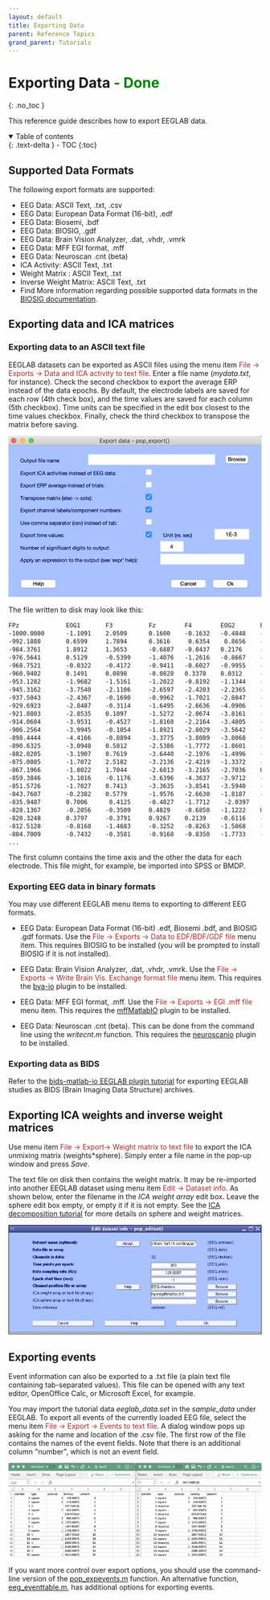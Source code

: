 ```yaml
---
layout: default
title: Exporting Data
parent: Reference Topics
grand_parent: Tutorials
---
```

Exporting Data <span style="color: green"> - Done</span>
================
{: .no_toc }

This reference guide describes how to export EEGLAB data.

<details open markdown="block">
  <summary>
    Table of contents
  </summary>
  {: .text-delta }
- TOC
{:toc}
</details>

Supported Data Formats
-----------------------

The following export formats are supported:

-  EEG Data: ASCII Text, .txt, .csv
-  EEG Data: European Data Format (16-bit), .edf 
-  EEG Data: Biosemi, .bdf  
-  EEG Data: BIOSIG, .gdf  
-  EEG Data: Brain Vision Analyzer, .dat, .vhdr, .vmrk 
-  EEG Data: MFF EGI format, .mff
-  EEG Data: Neuroscan .cnt (beta)
-  ICA Activity:  ASCII Text, .txt               
-  Weight Matrix : ASCII Text,  .txt               
-  Inverse Weight Matrix: ASCII Text, .txt               
-  Find More information regarding possible supported data formats in
    the [BIOSIG documentation](http://biosig.sourceforge.net/).


Exporting data and ICA matrices
-------------------------------

### Exporting data to an ASCII text file

EEGLAB datasets can be exported as ASCII files using the menu item
<span style="color: brown">File → Exports → Data and ICA activity to text file</span>. 
Enter a file name (*mydata.txt*, for instance). Check the
second checkbox to export the average ERP instead of the data epochs. By
default, the electrode labels are saved for each row (4th check box), and
the time values are saved for each column (5th checkbox). Time units can
be specified in the edit box closest to the time values checkbox.
Finally, check the third checkbox to transpose the matrix before saving.

![Image:Pop_export.gif](/assets/images/pop_export1.png)

The file written to disk may look like this:

```
FPz             EOG1       F3          Fz        F4        EOG2       FC5        FC1           ...
-1000.0000      -1.1091    2.0509      0.1600    -0.1632   -0.4848    -1.3799    -0.0254       -0.4788 ...
-992.1880       0.6599     1.7894      0.3616     0.6354    0.8656    -2.9291    -0.0486       -0.4564 ...
-984.3761       1.8912     1.3653      -0.6887   -0.0437   0.2176     -0.9767    -0.6973       -1.5856 ...
-976.5641       0.5129     -0.5399     -1.4076   -1.2616   -0.8667    -3.5189    -1.5411       -1.9671 ...
-968.7521       -0.0322    -0.4172     -0.9411   -0.6027   -0.9955    -2.3535    -1.6068       -1.0640 ...
-960.9402       0.1491     0.0898      -0.0828   0.3378    0.0312     -2.4982    -0.9694       -0.0787 ...
-953.1282       -1.9682    -1.5161     -1.2022   -0.8192   -1.1344    -3.3198    -1.6298       -0.9119 ...
-945.3162       -3.7540    -2.1106     -2.6597   -2.4203   -2.2365    -3.5267    -1.9910       -2.7470 ...
-937.5043       -2.4367    -0.1690     -0.9962   -1.7021   -2.8847    -2.1883    -0.2790       -1.5198 ...
-929.6923       -2.8487    -0.3114     -1.6495   -2.6636   -4.0906    -1.7708    -1.2317       -2.3702 ...
-921.8803       -2.8535    0.1097      -1.5272   -2.0674   -3.8161    -3.1058    -0.8083       -1.5088 ...
-914.0684       -3.9531    -0.4527     -1.8168   -2.2164   -3.4805    -2.1490    -1.0269       -1.3791 ...
-906.2564       -3.9945    -0.1054     -1.8921   -2.8029   -3.5642    -3.4692    -1.1435       -2.2091 ...
-898.4444       -4.4166    -0.8894     -3.3775   -3.8089   -3.8068    -1.7808    2.5074        -3.5267 ...
-890.6325       -3.0948    0.5812      -2.5386   -1.7772   -1.8601    -2.8900    -2.0421       -2.0238 ...
-882.8205       -3.1907    0.7619      -3.6440   -2.1976   -1.4996    -0.6483    -3.4281       -2.7645 ...
-875.0085       -1.7072    2.5182      -3.2136   -2.4219   -1.3372    -1.5834    -2.9586       -2.8805 ...
-867.1966       -1.8022    1.7044      -2.6813   -3.2165   -2.7036    0.0279     -2.5038       -3.4211 ...
-859.3846       -3.1016    -0.1176     -3.6396   -4.3637   -3.9712    -3.5499    -3.4217       -4.5840 ...
-851.5726       -1.7027    0.7413      -3.3635   -3.8541   -3.5940    -1.3157    -2.9060       -3.8355 ...
-843.7607       -0.2382    0.5779      -1.9576   -2.6630   -1.8187    -1.1834    -1.4307       -2.4980 ...
-835.9487       0.7006      0.4125     -0.4827   -1.7712    -2.0397    0.2534    0.2594        -1.2367 ...
-828.1367       -0.2056    -0.3509     0.4829    -0.6850   -1.1222    0.0394     1.4929        0.7069 ...
-820.3248       0.3797     -0.3791     0.9267    0.2139    -0.6116    -0.7612    1.3307        1.5108 ...
-812.5128       -0.8168    -1.4683     -0.3252   -0.8263   -1.5868    -0.7416    -0.2708       -0.1987 ...
-804.7009       -0.7432    -0.3581     -0.9168   -0.8350   -1.7733    -0.4928    -0.7747       -0.6256 ...
...
```

The first column contains the time axis and the other the data for each
electrode. This file might, for example, be imported into SPSS or BMDP.

### Exporting EEG data in binary formats

You may use different EEGLAB menu items to exporting to different EEG formats.

-  EEG Data: European Data Format (16-bit) .edf, Biosemi .bdf, and BIOSIG .gdf formats. Use the <span style="color: brown">File → Exports → Data to EDF/BDF/GDF file</span> menu item. This requires BIOSIG to be installed (you will be prompted to install BIOSIG if it is not installed).

-  EEG Data: Brain Vision Analyzer, .dat, .vhdr, .vmrk. Use the <span style="color: brown">File → Exports → Write Brain Vis. Exchange format file</span> menu item. This requires the [bva-io](https://github.com/arnodelorme/bva-io) plugin to be installed.

-  EEG Data: MFF EGI format, .mff. Use the <span style="color: brown">File → Exports → EGI .mff file</span> menu item. This requires the [mffMatlabIO](https://github.com/arnodelorme/mffMatlabIO) plugin to be installed.

-  EEG Data: Neuroscan .cnt (beta). This can be done from the command line using the *writecnt.m* function. This requires the [neuroscanio](https://github.com/sccn/neuroscanio) plugin to be installed.

### Exporting data as BIDS

Refer to the [bids-matlab-io EEGLAB plugin tutorial](https://github.com/sccn/bids-matlab-tools/wiki) for exporting EEGLAB studies as BIDS (Brain Imaging Data Structure) archives.

Exporting ICA weights and inverse weight matrices
---

Use menu item <span style="color: brown">File → Export→ Weight matrix to text file</span> to export the ICA unmixing matrix (weights\*sphere). Simply
enter a file name in the pop-up window and press *Save*.

The text file on disk then contains the weight matrix. It may be
re-imported into another EEGLAB dataset using menu item
<span style="color: brown">Edit → Dataset info</span>. As shown below, enter the
filename in the *ICA weight array* edit box. Leave the sphere edit box
empty, or empty it if it is not empty. See the [ICA decomposition
tutorial](/tutorials/06_RejectArtifacts/RunICA.html) for more
details on sphere and weight matrices.

![](/assets/images/Pop_editset.gif)

Exporting events
---

Event information can also be exported to a .txt file (a plain text file
containing tab-separated values). This
file can be opened with any text editor, OpenOffice Calc, or Microsoft
Excel, for example. 

You may import the tutorial data <i>eeglab_data.set</i> in the
<i>sample_data</i> under EEGLAB.
To export all events of the currently loaded EEG
file, select the menu item <span style="color: brown">File → Export → Events to text file</span>. A dialog window pops
up asking for the name and location of the .csv file. The first row of
the file contains the names of the event fields. Note that there is
an additional column "number", which is not an event field.

![](/assets/images/Spreadsheet_event.png)

If you want more control over export options, you should use the command-line version of the [pop_expevents.m](http://sccn.ucsd.edu/eeglab/locatefile.php?file=pop_expevents.m) function. An alternative 
function, [eeg_eventtable.m](http://sccn.ucsd.edu/eeglab/locatefile.php?file=pop_expevents.m), has additional options for exporting events.

